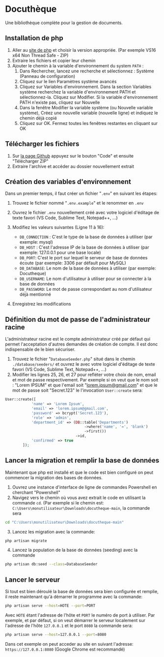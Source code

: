 # Docuthèque
Une bibliothèque complète pour la gestion de documents.

## Installation de php
1. Aller au [site de php](https://windows.php.net/download#php-8.2) et choisir la version appropriée. (Par exemple VS16 x64 Non Thread Safe - ZIP)
2. Extraire les fichiers et copier leur chemin
3. Ajouter le chemin à la variable d'environnement du system `PATH` :
    1. Dans Rechercher, lancez une recherche et sélectionnez : Système (Panneau de configuration)
    2. Cliquez sur le lien Paramètres système avancés
    3. Cliquez sur Variables d'environnement. Dans la section Variables système recherchez la variable d'environnement PATH et sélectionnez-la. Cliquez sur Modifier. Si la variable d'environnement PATH n'existe pas, cliquez sur Nouvelle
    4. Dans la fenêtre Modifier la variable système (ou Nouvelle variable système), Créez une nouvelle variable (nouvelle ligne) et indiquez le chemin déjà copié
    5. Cliquez sur OK. Fermez toutes les fenêtres restantes en cliquant sur OK

## Télécharger les fichiers
1. Sur [la page Github](https://github.com/A-Dadani/Docutheque) appuyez sur le bouton "Code" et ensuite "Télécharger ZIP"
2. Extraire l'archive et accéder au dossier nouvellement extrait

## Création des variables d'environnement
Dans un premier temps, il faut créer un fichier "`.env`" en suivant les étapes:
1. Trouvez le fichier nommé "`.env.example`" et le renommer en `.env`
2. Ouvrez le fichier `.env` nouvellement créé avec votre logiciel d'éditage de texte favori (VS Code, Sublime Text, Notepad++, ...)
3. Modifiez les valeurs suivantes (Ligne 11 à 16):
    - `DB_CONNECTION` : C'est le type de la base de données à utiliser (par exemple: mysql)
    - `DB_HOST` : C'est l'adresse IP de la base de données à utiliser (par exemple: 127.0.0.1 pour une base locale)
    - `DB_PORT`: C'est le port sur lequel le serveur de base de données écoute (par exemple: 3306 par défault pour MySQL)
    - `DB_DATABASE`: Le nom de la base de données à utiliser (par exemple: Docutheque)
    - `DB_USERNAME`: Le nom d'utilisateur à utiliser pour se connecter à la base de données
    - `DB_PASSWORD`: Le mot de passe correspondant au nom d'utilisateur déjà mentionné

4. Enregistrez les modifications

## Définition du mot de passe de l'administrateur racine
L'administrateur racine est le compte administrateur créé par défaut qui permet l'acceptation d'autres demandes de création de compte. Il est donc indispensable de le bien sécuriser.
1. Trouvez le fichier "`DatabaseSeeder.php`" situé dans le chemin `./database/seeders/` et ouvrez le avec votre logiciel d'éditage de texte favori (VS Code, Sublime Text, Notepad++, ...)
2.  Modifier les lignes 25, 26, et 27 pour refléter votre choix de nom, email et mot de passe respectivement. Par exemple si on veut que le nom soit : "Lorem IPSUM" et que l'email soit "lorem.ipsum@gmail.com" et que le mot de passe soit "Secret.123" le l'invocation `User::create` sera:
```php
User::create([
            'name' => 'Lorem Ipsum',
            'email' => 'lorem.ipsum@gmail.com',
            'password' => bcrypt('Secret.123'),
            'role' => 'admin',
            'department_id' => (DB::table('Departments')
                                    ->where('name', '=', 'blank')
                                    ->first())
                                ->id,
            'confirmed' => true
        ]);
``` 

## Lancer la migration et remplir la base de données
Maintenant que php est installé et que le code est bien configuré on peut commencer la migration des bases de données.
1. Ouvrez une instance d'interface de ligne de commandes Powershell en cherchant "Powershell"
2. Navigez vers le chemin où vous avez extrait le code en utilisant la commande `cd`. (Par exemple si le chemin est: `C:\Users\monutilisateur\Downloads\docutheque-main`, la commande sera 
```bash
cd "C:\Users\monutilisateur\Downloads\docutheque-main"
``` 
3. Lancez les migration avec la commande:
```bash
php artisan migrate
```
4. Lancez la population de la base de données (seeding) avec la commande
```bash
php artisan db:seed --class=DatabaseSeeder
```

## Lancer le serveur
Si tout est bien déroulé la base de données sera bien configurée et remplie, il reste maintenant qu'à démarrer le programme avec la commande:
```bash
php artisan serve --host=HOTE --port=PORT
```
Avec `HOTE` étant l'adresse de l'hôte et `PORT` le numéro de port à utiliser. Par exemple, et par défaut, si on veut démarrer le serveur localement sur l'adresse de l'hôte `127.0.0.1` et le port `8080` la commande sera:
```bash
php artisan serve --host=127.0.0.1 --port=8080
```
Dans cet exemple on peut acceder au site en suivant l'adresse: `https://127.0.0.1:8080` (Google Chrome est recommandé)
